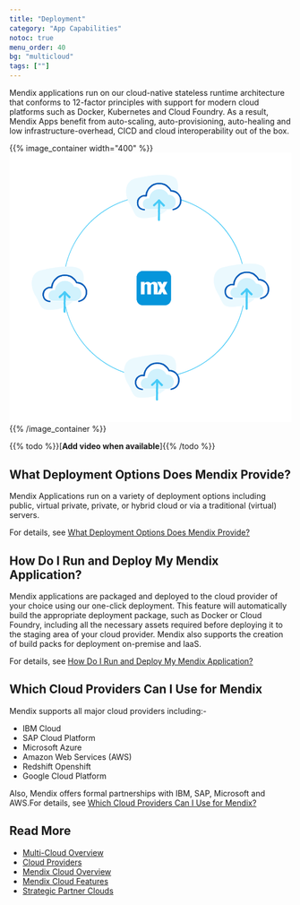 ```yaml
---
title: "Deployment"
category: "App Capabilities"
notoc: true
menu_order: 40
bg: "multicloud"
tags: [""]
---
```


Mendix applications run on our cloud-native stateless runtime architecture that conforms to 12-factor principles with support for modern cloud platforms such as Docker, Kubernetes and Cloud Foundry. As a result, Mendix Apps benefit from auto-scaling, auto-provisioning, auto-healing and low infrastructure-overhead, CICD and cloud interoperability out of the box.

{{% image_container width="400" %}}
![](attachments/deployment-overview.png)
{{% /image_container %}}

{{% todo %}}[**Add video when available**]{{% /todo %}}

## What Deployment Options Does Mendix Provide?

Mendix Applications run on a variety of deployment options including public, virtual private, private, or hybrid cloud or via a traditional (virtual) servers. 

For details, see [What Deployment Options Does Mendix Provide?](multi-cloud-overview#deployment-options)

## How Do I Run and Deploy My Mendix Application?

Mendix applications are packaged and deployed to the cloud provider of your choice using our one-click deployment. This feature will automatically build the appropriate deployment package, such as Docker or Cloud Foundry, including all the necessary assets required before deploying it to the staging area of your cloud provider. Mendix also supports the creation of build packs for deployment on-premise and IaaS.

For details, see [How Do I Run and Deploy My Mendix Application?](multi-cloud-overview#run-deploy)

## Which Cloud Providers Can I Use for Mendix

Mendix supports all major cloud providers including:-

* IBM Cloud 
* SAP Cloud Platform 
* Microsoft Azure
* Amazon Web Services (AWS)
* Redshift Openshift
* Google Cloud Platform

Also, Mendix offers formal partnerships with IBM, SAP, Microsoft and AWS.For details, see [Which Cloud Providers Can I Use for Mendix?](cloud-providers#which-cloud)

## Read More

* [Multi-Cloud Overview](multi-cloud-overview)
* [Cloud Providers](cloud-providers)
* [Mendix Cloud Overview](mendix-cloud-overview)
* [Mendix Cloud Features](mendix-cloud-features)
* [Strategic Partner Clouds](strategic-partner-cloud)
